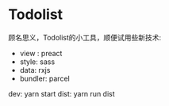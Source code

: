 # Todolist

顾名思义，Todolist的小工具，顺便试用些新技术:

* view : preact
* style: sass
* data: rxjs
* bundler: parcel

dev: yarn start
dist: yarn run dist
